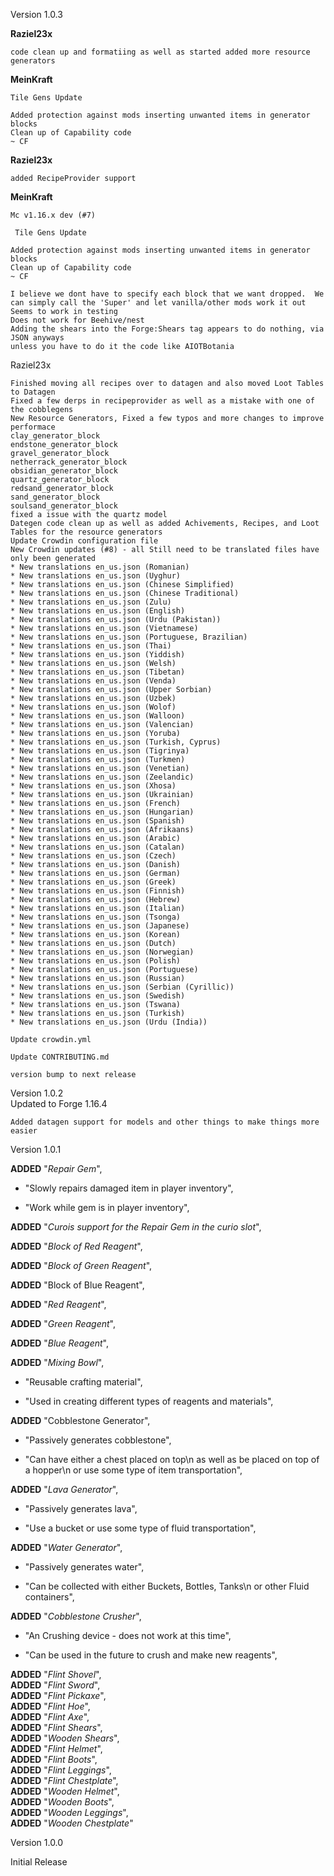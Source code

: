 Version 1.0.3  

**Raziel23x**

    code clean up and formatiing as well as started added more resource generators

**MeinKraft**

    Tile Gens Update

    Added protection against mods inserting unwanted items in generator blocks
    Clean up of Capability code
    ~ CF

**Raziel23x**

    added RecipeProvider support 

**MeinKraft**

    Mc v1.16.x dev (#7)

     Tile Gens Update

    Added protection against mods inserting unwanted items in generator blocks
    Clean up of Capability code
    ~ CF

    I believe we dont have to specify each block that we want dropped.  We can simply call the 'Super' and let vanilla/other mods work it out
    Seems to work in testing
    Does not work for Beehive/nest
    Adding the shears into the Forge:Shears tag appears to do nothing, via JSON anyways
    unless you have to do it the code like AIOTBotania

Raziel23x

    Finished moving all recipes over to datagen and also moved Loot Tables to Datagen
    Fixed a few derps in recipeprovider as well as a mistake with one of the cobblegens
    New Resource Generators, Fixed a few typos and more changes to improve performace
    clay_generator_block
    endstone_generator_block
    gravel_generator_block
    netherrack_generator_block
    obsidian_generator_block
    quartz_generator_block
    redsand_generator_block
    sand_generator_block
    soulsand_generator_block
    fixed a issue with the quartz model
    Dategen code clean up as well as added Achivements, Recipes, and Loot Tables for the resource generators
    Update Crowdin configuration file
    New Crowdin updates (#8) - all Still need to be translated files have only been generated
    * New translations en_us.json (Romanian)
    * New translations en_us.json (Uyghur)
    * New translations en_us.json (Chinese Simplified)
    * New translations en_us.json (Chinese Traditional)
    * New translations en_us.json (Zulu)
    * New translations en_us.json (English)
    * New translations en_us.json (Urdu (Pakistan))
    * New translations en_us.json (Vietnamese)
    * New translations en_us.json (Portuguese, Brazilian)
    * New translations en_us.json (Thai)
    * New translations en_us.json (Yiddish)
    * New translations en_us.json (Welsh)
    * New translations en_us.json (Tibetan)
    * New translations en_us.json (Venda)
    * New translations en_us.json (Upper Sorbian)
    * New translations en_us.json (Uzbek)
    * New translations en_us.json (Wolof)
    * New translations en_us.json (Walloon)
    * New translations en_us.json (Valencian)
    * New translations en_us.json (Yoruba)
    * New translations en_us.json (Turkish, Cyprus)
    * New translations en_us.json (Tigrinya)
    * New translations en_us.json (Turkmen)
    * New translations en_us.json (Venetian)
    * New translations en_us.json (Zeelandic)
    * New translations en_us.json (Xhosa)
    * New translations en_us.json (Ukrainian)
    * New translations en_us.json (French)
    * New translations en_us.json (Hungarian)
    * New translations en_us.json (Spanish)
    * New translations en_us.json (Afrikaans)
    * New translations en_us.json (Arabic)
    * New translations en_us.json (Catalan)
    * New translations en_us.json (Czech)
    * New translations en_us.json (Danish)
    * New translations en_us.json (German)
    * New translations en_us.json (Greek)
    * New translations en_us.json (Finnish)
    * New translations en_us.json (Hebrew)
    * New translations en_us.json (Italian)
    * New translations en_us.json (Tsonga)
    * New translations en_us.json (Japanese)
    * New translations en_us.json (Korean)
    * New translations en_us.json (Dutch)
    * New translations en_us.json (Norwegian)
    * New translations en_us.json (Polish)
    * New translations en_us.json (Portuguese)
    * New translations en_us.json (Russian)
    * New translations en_us.json (Serbian (Cyrillic))
    * New translations en_us.json (Swedish)
    * New translations en_us.json (Tswana)
    * New translations en_us.json (Turkish)
    * New translations en_us.json (Urdu (India))
    
    Update crowdin.yml
    
    Update CONTRIBUTING.md

    version bump to next release

Version 1.0.2   
    Updated to Forge 1.16.4
    
    Added datagen support for models and other things to make things more easier

Version 1.0.1

**ADDED** "_Repair Gem_",

- "Slowly repairs damaged item in player inventory",

- "Work while gem is in player inventory",

**ADDED** "_Curois support for the Repair Gem in the curio slot_",

**ADDED** "_Block of Red Reagent_",

**ADDED** "_Block of Green Reagent_",

**ADDED** "Block of Blue Reagent",

**ADDED** "_Red Reagent_",

**ADDED** "_Green Reagent_",

**ADDED** "_Blue Reagent_",

**ADDED** "_Mixing Bowl_",

- "Reusable crafting material",

- "Used in creating different types of reagents and materials",

**ADDED** "Cobblestone Generator",

- "Passively generates cobblestone",

- "Can have either a chest placed on top\n as well as be placed on top of a hopper\n or use some type of item transportation",

**ADDED** "_Lava Generator_",

- "Passively generates lava",

- "Use a bucket or use some type of fluid transportation",

**ADDED** "_Water Generator_",

- "Passively generates water",

- "Can be collected with either Buckets, Bottles, Tanks\n or other Fluid containers",

**ADDED** "_Cobblestone Crusher_",

- "An Crushing device - does not work at this time",

- "Can be used in the future to crush and make new reagents",

**ADDED** "_Flint Shovel_",     
**ADDED** "_Flint Sword_",  
**ADDED** "_Flint Pickaxe_",    
**ADDED** "_Flint Hoe_",    
**ADDED** "_Flint Axe_",    
**ADDED** "_Flint Shears_",     
**ADDED** "_Wooden Shears_",        
**ADDED** "_Flint Helmet_",     
**ADDED** "_Flint Boots_",  
**ADDED** "_Flint Leggings_",   
**ADDED** "_Flint Chestplate_",     
**ADDED** "_Wooden Helmet_",    
**ADDED** "_Wooden Boots_",     
**ADDED** "_Wooden Leggings_",  
**ADDED** "_Wooden Chestplate_" 

Version 1.0.0

Initial Release 